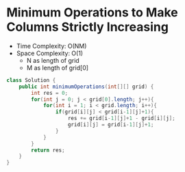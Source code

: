 # Minimum Operations to Make Columns Strictly Increasing

- Time Complexity: O(NM)
- Space Complexity: O(1)
  - N as length of grid
  - M as length of grid[0]

```java
class Solution {
    public int minimumOperations(int[][] grid) {
        int res = 0;
        for(int j = 0; j < grid[0].length; j++){
            for(int i = 1; i < grid.length; i++){
                if(grid[i][j] < grid[i-1][j]+1){
                    res += grid[i-1][j]+1 - grid[i][j];
                    grid[i][j] = grid[i-1][j]+1;
                }
            }
        }
        return res;
    }
}
```